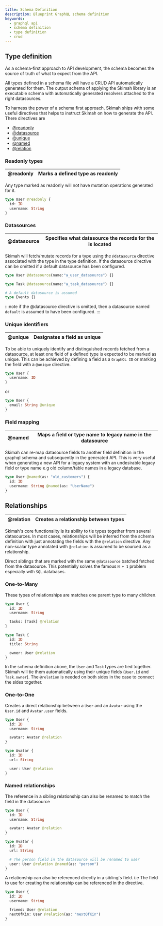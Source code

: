 ```yaml
---
title: Schema Definition
description: Blueprint GraphQL schema definition
keywords:
  - graphql api
  - schema definition
  - type definition
  - crud
---
```


## Type definition

As a schema-first approach to API development, the schema becomes the source of truth of what to expect from the API.

All types defined in a schema file will have a CRUD API automatically generated for them. The output schema of applying the Skimah library is an executable schema with automatically generated resolvers attached to the right datasources.

To harness the power of a schema first approach, Skimah ships with some useful directives that helps to instruct Skimah on how to generate the API. There directives are

- [@readonly](#Readonly-types)
- [@datasource](#Datasources)
- [@unique](#Unique-identifiers)
- [@named](#Field-mapping)
- [@relation](#Relationships)

### Readonly types

| @readonly | Marks a defined type as readonly |
| --------- | -------------------------------- |


Any type marked as readonly will not have mutation operations generated for it.

```graphql
type User @readonly {
  id: ID
  username: String
}
```

### Datasources

| @datasource | Specifies what datasource the records for the is located |
| ----------- | -------------------------------------------------------- |


Skimah will fetch/mutate records for a type using the `@datasource` directive associated with the type in the type definition. If the datasource directive can be omitted if a default datasource has been configured.

```graphql
type User @datasource(name:"a_user_datasource") {}

type Task @datasource(name:"a_task_datasource") {}

# A default datasource is assumed
type Events {}
```

:::note
if the @datasource directive is omitted, then a datasource named `default` is assumed to have been configured.
:::

### Unique identifiers

| @unique | Designates a field as unique |
| ------- | ---------------------------- |


To be able to uniquely identify and distinguished records fetched from a datasource, at least one field of a defined type is expected to be marked as unique. This can be achieved by defining a field as a `GraphQL ID` or marking the field with a `@unique` directive.

```graphql
type User {
  username: ID
}
```

or

```graphql
type User {
  email: String @unique
}
```

### Field mapping

| @named | Maps a field or type name to legacy name in the datasource |
| ------ | ---------------------------------------------------------- |


Skimah can re-map datasource fields to another field definition in the graphql schema and subsequently in the generated API. This is very useful when generating a new API for a legacy system with an undesirable legacy field or type name e.g old column/table names in a legacy database.

```graphql
type User @named(as: "old_customers") {
  id: ID
  username: String @named(as: "UserName")
}
```

## Relationships

| @relation | Creates a relationship between types |
| --------- | ------------------------------------ |


Skimah's core functionality is its ability to tie types together from several datasources. In most cases, relationships will be inferred from the schema definition with just annotating the fields with the `@relation` directive. Any non-scalar type annotated with `@relation` is assumed to be sourced as a relationship.

Direct siblings that are marked with the same `@datasource` batched fetched from the datasource. This potentially solves the famous `N + 1` problem especially with `SQL` databases.

### One-to-Many

These types of relationships are matches one parent type to many children.

```graphql {5,12}
type User {
  id: ID
  username: String

  tasks: [Task] @relation
}

type Task {
  id: ID
  title: String

  owner: User @relation
}
```

In the schema definition above, the `User` and `Task` types are tied together. Skimah will tie them automatically using their unique fields (`User.id` and `Task.owner`). The `@relation` is needed on both sides in the case to connect the sides together.

### One-to-One

Creates a direct relationship between a `User` and an `Avatar` using the `User.id` and `Avatar.user` fields.

```graphql {5,12}
type User {
  id: ID
  username: String

  avatar: Avatar @relation
}

type Avatar {
  id: ID
  url: String

  user: User @relation
}
```

### Named relationships

The reference in a sibling relationship can also be renamed to match the field in the datasource

```graphql {5,13}
type User {
  id: ID
  username: String

  avatar: Avatar @relation
}

type Avatar {
  id: ID
  url: String

  # The person field in the datasource will be renamed to user
  user: User @relation @named(as: "person")
}
```

A relationship can also be referenced directly in a sibling's field. i.e The field to use for creating the relationship can be referenced in the directive.

```graphql {6}
type User {
  id: ID
  username: String

  friend: User @relation
  nextOfKin: User @relation(as: "nextOfKin")
}
```
